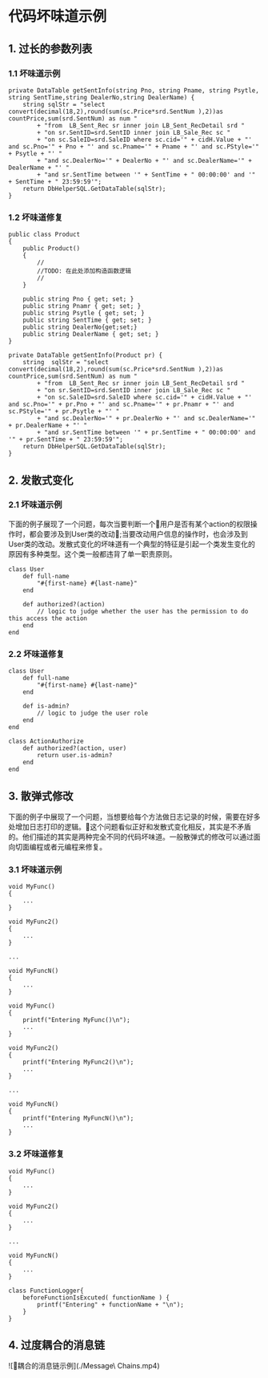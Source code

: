 # 代码坏味道示例

## 1. 过长的参数列表

### 1.1 坏味道示例
```
private DataTable getSentInfo(string Pno, string Pname, string Psytle, string SentTime,string DealerNo,string DealerName) {
    string sqlStr = "select convert(decimal(18,2),round(sum(sc.Price*srd.SentNum ),2))as countPrice,sum(srd.SentNum) as num "
        + "from  LB_Sent_Rec sr inner join LB_Sent_RecDetail srd "
        + "on sr.SentID=srd.SentID inner join LB_Sale_Rec sc "
        + "on sc.SaleID=srd.SaleID where sc.cid='" + cidH.Value + "' and sc.Pno='" + Pno + "' and sc.Pname='" + Pname + "' and sc.PStyle='" + Psytle + "' "
        + "and sc.DealerNo='" + DealerNo + "' and sc.DealerName='" + DealerName + "' "
        + "and sr.SentTime between '" + SentTime + " 00:00:00' and '" + SentTime + " 23:59:59'";
    return DbHelperSQL.GetDataTable(sqlStr);
}
```

### 1.2 坏味道修复
```
public class Product
{
    public Product()
    {
        //
        //TODO: 在此处添加构造函数逻辑
        //
    }

    public string Pno { get; set; }
    public string Pnamr { get; set; }
    public string Psytle { get; set; }
    public string SentTime { get; set; }
    public string DealerNo{get;set;}
    public string DealerName { get; set; }
}

private DataTable getSentInfo(Product pr) {
    string  sqlStr = "select convert(decimal(18,2),round(sum(sc.Price*srd.SentNum ),2))as countPrice,sum(srd.SentNum) as num "
        + "from  LB_Sent_Rec sr inner join LB_Sent_RecDetail srd "
        + "on sr.SentID=srd.SentID inner join LB_Sale_Rec sc "
        + "on sc.SaleID=srd.SaleID where sc.cid='" + cidH.Value + "' and sc.Pno='" + pr.Pno + "' and sc.Pname='" + pr.Pnamr + "' and sc.PStyle='" + pr.Psytle + "' "
        + "and sc.DealerNo='" + pr.DealerNo + "' and sc.DealerName='" + pr.DealerName + "' "
        + "and sr.SentTime between '" + pr.SentTime + " 00:00:00' and '" + pr.SentTime + " 23:59:59'";
    return DbHelperSQL.GetDataTable(sqlStr);
}
```

## 2. 发散式变化

### 2.1 坏味道示例
下面的例子展现了一个问题，每次当要判断一个用户是否有某个action的权限操作时，都会要涉及到User类的改动;当要改动用户信息的操作时，也会涉及到User类的改动。发散式变化的坏味道有一个典型的特征是引起一个类发生变化的原因有多种类型。这个类一般都违背了单一职责原则。
```
class User
    def full-name
        "#{first-name} #{last-name}"
    end

    def authorized?(action)
        // logic to judge whether the user has the permission to do this access the action
    end
end
```
### 2.2 坏味道修复
```
class User
    def full-name
        "#{first-name} #{last-name}"
    end

    def is-admin?
        // logic to judge the user role
    end
end

class ActionAuthorize
    def authorized?(action, user)
        return user.is-admin?
    end
end
```

## 3. 散弹式修改
下面的例子中展现了一个问题，当想要给每个方法做日志记录的时候，需要在好多处增加日志打印的逻辑。这个问题看似正好和发散式变化相反，其实是不矛盾的。他们描述的其实是两种完全不同的代码坏味道。一般散弹式的修改可以通过面向切面编程或者元编程来修复。
### 3.1 坏味道示例
```
void MyFunc()
{
	...
}

void MyFunc2()
{
	...
}

...

void MyFuncN()
{
	...
}
```

```
void MyFunc()
{
	printf("Entering MyFunc()\n");
	...
}

void MyFunc2()
{
	printf("Entering MyFunc2()\n");
	...
}

...

void MyFuncN()
{
	printf("Entering MyFuncN()\n");
	...
}
```
### 3.2 坏味道修复
```
void MyFunc()
{
	...
}

void MyFunc2()
{
	...
}

...

void MyFuncN()
{
	...
}
```

```
class FunctionLogger{
    beforeFunctionIsExcuted( functionName ) {
        printf("Entering" + functionName + "\n");
    }
}
```

## 4. 过度耦合的消息链

![耦合的消息链示例](./Message\ Chains.mp4)